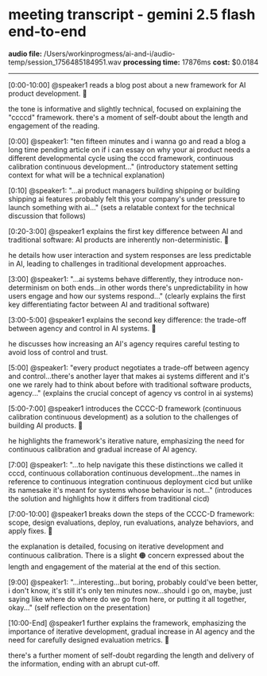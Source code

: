 # meeting transcript - gemini 2.5 flash end-to-end

**audio file:** /Users/workinprogmess/ai-and-i/audio-temp/session_1756485184951.wav
**processing time:** 17876ms
**cost:** $0.0184

---

[0:00-10:00] @speaker1 reads a blog post about a new framework for AI product development. 🔵

the tone is informative and slightly technical, focused on explaining the "ccccd" framework.  there's a moment of self-doubt about the length and engagement of the reading.

[0:00] @speaker1: "ten fifteen minutes and i wanna go and read a blog a long time pending article on if i can essay on why your ai product needs a different developmental cycle using the cccd framework, continuous calibration continuous development..."
(introductory statement setting context for what will be a technical explanation)


[0:10] @speaker1: "...ai product managers building shipping or building shipping ai features probably felt this your company's under pressure to launch something with ai..."
(sets a relatable context for the technical discussion that follows)


[0:20-3:00] @speaker1 explains the first key difference between AI and traditional software: AI products are inherently non-deterministic. 🔵

he details how user interaction and system responses are less predictable in AI, leading to challenges in traditional development approaches.

[3:00] @speaker1: "...ai systems behave differently, they introduce non-determinism on both ends...in other words there's unpredictability in how users engage and how our systems respond..."
(clearly explains the first key differentiating factor between AI and traditional software)

[3:00-5:00] @speaker1 explains the second key difference: the trade-off between agency and control in AI systems. 🔵

he discusses how increasing an AI's agency requires careful testing to avoid loss of control and trust.

[5:00] @speaker1: "every product negotiates a trade-off between agency and control...there's another layer that makes ai systems different and it's one we rarely had to think about before with traditional software products, agency..."
(explains the crucial concept of agency vs control in ai systems)


[5:00-7:00] @speaker1 introduces the CCCC-D framework (continuous calibration continuous development) as a solution to the challenges of building AI products. 🔵

he highlights the framework's iterative nature, emphasizing the need for continuous calibration and gradual increase of AI agency.

[7:00] @speaker1: "...to help navigate this these distinctions we called it cccd, continuous collaboration continuous development...the names in reference to continuous integration continuous deployment cicd but unlike its namesake it's meant for systems whose behaviour is not..."
(introduces the solution and highlights how it differs from traditional cicd)

[7:00-10:00] @speaker1 breaks down the steps of the CCCC-D framework: scope, design evaluations, deploy, run evaluations, analyze behaviors, and apply fixes.  🔵

the explanation is detailed, focusing on iterative development and continuous calibration. There is a slight 🟠 concern expressed about the length and engagement of the material at the end of this section.

[9:00] @speaker1: "...interesting...but boring, probably could've been better, i don't know, it's still it's only ten minutes now...should i go on, maybe, just saying like where do where do we go from here, or putting it all together, okay..."
(self reflection on the presentation)


[10:00-End] @speaker1  further explains the framework, emphasizing the importance of iterative development, gradual increase in AI agency and the need for carefully designed evaluation metrics.  🔵

there's a further moment of self-doubt regarding the length and delivery of the information, ending with an abrupt cut-off.